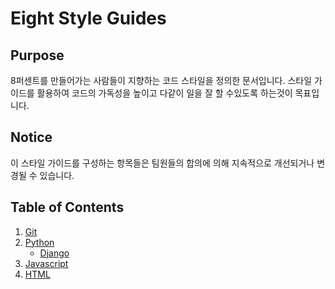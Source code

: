 Eight Style Guides
===========

## Purpose

8퍼센트를 만들어가는 사람들이 지향하는 코드 스타일을 정의한 문서입니다. 스타일 가이드를 활용하여 코드의 가독성을 높이고 다같이 일을 잘 할 수있도록 하는것이 목표입니다.

## Notice

이 스타일 가이드를 구성하는 항목들은 팀원들의 합의에 의해 지속적으로 개선되거나 변경될 수 있습니다.

## Table of Contents

1. [Git](Git)
1. [Python](Python)
    - [Django](Python/Django)
1. [Javascript](Javascript)
1. [HTML](HTML)
